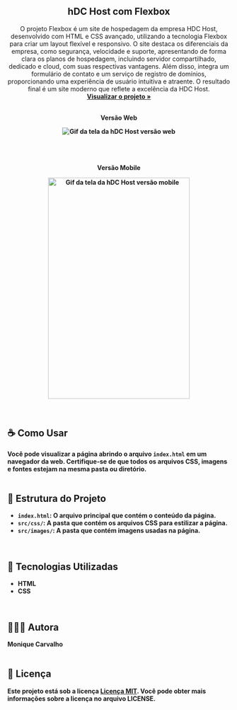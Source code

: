 <div align="center">

  <h2 align="center">hDC Host com Flexbox</h2>

  <p align="center">
O projeto Flexbox é um site de hospedagem da empresa HDC Host, desenvolvido com HTML e CSS avançado, utilizando a tecnologia Flexbox para criar um layout flexível e responsivo. O site destaca os diferenciais da empresa, como segurança, velocidade e suporte, apresentando de forma clara os planos de hospedagem, incluindo servidor compartilhado, dedicado e cloud, com suas respectivas vantagens. Além disso, integra um formulário de contato e um serviço de registro de domínios, proporcionando uma experiência de usuário intuitiva e atraente. O resultado final é um site moderno que reflete a excelência da HDC Host.    <br />
    <a href="https://moniquecarvalho.github.io/hdc-host-com-flexbox"><strong>Visualizar o projeto »</strong></a>
    <br />
    <br />
  </p>
  <p><b>Versão Web</p>
  <img src="./img/web.gif" alt="Gif da tela da hDC Host versão web">
   <br />
   <br />
   <br />
   <br />
   <p><b>Versão Mobile</p>
  <img src="./img/mobile.gif" alt="Gif da tela da hDC Host versão mobile" width="320" height="500" >
</div>
<br />
<br />

## ☕ Como Usar
Você pode visualizar a página abrindo o arquivo `index.html` em um navegador da web. Certifique-se de que todos os arquivos CSS, imagens e fontes estejam na mesma pasta ou diretório.
<br />
<br />

## 📂 Estrutura do Projeto

- `index.html`: O arquivo principal que contém o conteúdo da página.
- `src/css/`: A pasta que contém os arquivos CSS para estilizar a página.
- `src/images/`: A pasta que contém imagens usadas na página.
<br />

## 🚀 Tecnologias Utilizadas

* HTML
* CSS
<br />

## 👩🏽‍💻 Autora

Monique Carvalho
<br />
<br />

## 📝 Licença

Este projeto está sob a licença  [Licença MIT](license.md). Você pode obter mais informações sobre a licença no arquivo LICENSE.
<br />
<br />
